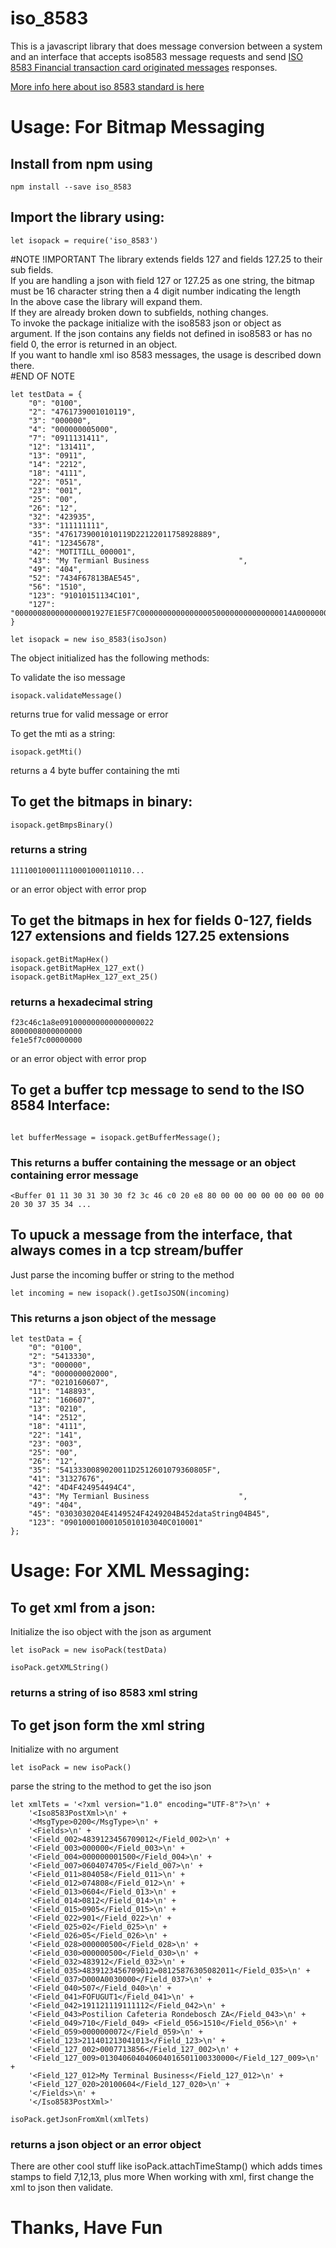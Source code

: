 # iso_8583

This is a javascript library that does message conversion between a system and an interface that accepts iso8583 message requests and send [ISO 8583 Financial transaction card originated messages](https://en.wikipedia.org/wiki/ISO_8583) responses.

 [More info here about iso 8583 standard is here](https://en.wikipedia.org/wiki/ISO_8583)

# Usage: For Bitmap Messaging

##  Install from npm using

```
npm install --save iso_8583

```

##  Import the library using:

```
let isopack = require('iso_8583')

```
#NOTE !IMPORTANT
The library extends fields 127 and fields 127.25 to their sub fields.    
If you are handling a json with field 127 or 127.25 as one string, the bitmap must be 16 character string then a 4 digit number indicating the length    
In the above case the library will expand them.    
If they are already broken down to subfields, nothing changes.    
To invoke the package initialize with the iso8583 json or object as argument. If the json contains any fields not defined in iso8583 or has no field 0, the error is returned in an object.    
If you want to handle xml iso 8583 messages, the usage is described down there.    
#END OF NOTE

```
let testData = {
    "0": "0100",
    "2": "4761739001010119",
    "3": "000000",
    "4": "000000005000",
    "7": "0911131411",
    "12": "131411",
    "13": "0911",
    "14": "2212",
    "18": "4111",
    "22": "051",
    "23": "001",
    "25": "00",
    "26": "12",
    "32": "423935",
    "33": "111111111",
    "35": "4761739001010119D22122011758928889",
    "41": "12345678",
    "42": "MOTITILL_000001",
    "43": "My Termianl Business                    ",
    "49": "404",
    "52": "7434F67813BAE545",
    "56": "1510",
    "123": "91010151134C101",
    "127": "000000800000000001927E1E5F7C0000000000000000500000000000000014A00000000310105C000128FF0061F379D43D5AEEBC8002800000000000000001E0302031F000203001406010A03A09000008CE0D0C840421028004880040417091180000014760BAC24959"
}

```

```
let isopack = new iso_8583(isoJson)

```

The object initialized has the following methods:

To validate the iso message

```
isopack.validateMessage()

```

returns true for valid message or error

To get the mti as a string:
```
isopack.getMti()

```

returns a 4 byte buffer containing the mti

##  To get the bitmaps in binary:

```
isopack.getBmpsBinary()

```

### returns a string

```
111100100011110001000110110...

```

or an error object with error prop

##  To get the bitmaps in hex for fields 0-127, fields 127 extensions and  fields 127.25 extensions

```
isopack.getBitMapHex()
isopack.getBitMapHex_127_ext()
isopack.getBitMapHex_127_ext_25()

```

### returns a hexadecimal string

```
f23c46c1a8e091000000000000000022
8000008000000000
fe1e5f7c00000000

```

or an error object with error prop

##  To get a buffer tcp message to send to the ISO 8584 Interface:

```

let bufferMessage = isopack.getBufferMessage();

```

### This returns a buffer containing the message or an object containing error message

```
<Buffer 01 11 30 31 30 30 f2 3c 46 c0 20 e8 80 00 00 00 00 00 00 00 00 20 30 37 35 34 ...

```


##  To upuck a message from the interface, that always comes in a tcp stream/buffer
Just parse the incoming buffer or string to the method


```
let incoming = new isopack().getIsoJSON(incoming)

```

### This returns a json object of the message

```
let testData = {
    "0": "0100",
    "2": "5413330",
    "3": "000000",
    "4": "000000002000",
    "7": "0210160607",
    "11": "148893",
    "12": "160607",
    "13": "0210",
    "14": "2512",
    "18": "4111",
    "22": "141",
    "23": "003",
    "25": "00",
    "26": "12",
    "35": "5413330089020011D2512601079360805F",
    "41": "31327676",
    "42": "4D4F424954494C4",
    "43": "My Termianl Business                    ",
    "49": "404",
    "45": "0303030204E4149524F4249204B452dataString04B45",
    "123": "09010001000105010103040C010001"
};

```

# Usage: For XML Messaging:
## To get xml from a json:
Initialize the iso object with the json as argument

```
let isoPack = new isoPack(testData)

```

```
isoPack.getXMLString()

```

### returns a string of iso 8583 xml string

## To get json form the xml string
Initialize with no argument

```$xslt
let isoPack = new isoPack()

```

parse the string to the method to get the iso json

```$xslt
let xmlTets = '<?xml version="1.0" encoding="UTF-8"?>\n' +
    '<Iso8583PostXml>\n' +
    '<MsgType>0200</MsgType>\n' +
    '<Fields>\n' +
    '<Field_002>4839123456709012</Field_002>\n' +
    '<Field_003>000000</Field_003>\n' +
    '<Field_004>000000001500</Field_004>\n' +
    '<Field_007>0604074705</Field_007>\n' +
    '<Field_011>804058</Field_011>\n' +
    '<Field_012>074808</Field_012>\n' +
    '<Field_013>0604</Field_013>\n' +
    '<Field_014>0812</Field_014>\n' +
    '<Field_015>0905</Field_015>\n' +
    '<Field_022>901</Field_022>\n' +
    '<Field_025>02</Field_025>\n' +
    '<Field_026>05</Field_026>\n' +
    '<Field_028>000000500</Field_028>\n' +
    '<Field_030>000000500</Field_030>\n' +
    '<Field_032>483912</Field_032>\n' +
    '<Field_035>4839123456709012=08125876305082011</Field_035>\n' +
    '<Field_037>D000A0030000</Field_037>\n' +
    '<Field_040>507</Field_040>\n' +
    '<Field_041>FOFUGUT1</Field_041>\n' +
    '<Field_042>191121119111112</Field_042>\n' +
    '<Field_043>Postilion Cafeteria Rondebosch ZA</Field_043>\n' +
    '<Field_049>710</Field_049> <Field_056>1510</Field_056>\n' +
    '<Field_059>0000000072</Field_059>\n' +
    '<Field_123>211401213041013</Field_123>\n' +
    '<Field_127_002>0007713856</Field_127_002>\n' +
    '<Field_127_009>013040604040604016501100330000</Field_127_009>\n' +
    '<Field_127_012>My Terminal Business</Field_127_012>\n' +
    '<Field_127_020>20100604</Field_127_020>\n' +
    '</Fields>\n' +
    '</Iso8583PostXml>'

```

```$xslt
isoPack.getJsonFromXml(xmlTets)

```

### returns a json object or an error object

There are other cool stuff like isoPack.attachTimeStamp() which adds times stamps to field 7,12,13, plus more
When working with xml, first change the xml to json then validate.

# Thanks, Have Fun